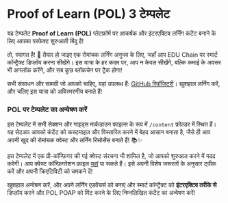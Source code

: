 # Proof of Learn (POL) 3 टेम्पलेट

यह टेम्पलेट **Proof of Learn (POL)** प्लेटफ़ॉर्म पर आकर्षक और इंटरएक्टिव लर्निंग कंटेंट बनाने के लिए आपका परफेक्ट शुरुआती बिंदु है!

तो, स्वागत है! 👋 तैयार हो जाइए एक रोमांचक लर्निंग अनुभव के लिए, जहाँ आप EDU Chain पर स्मार्ट कॉन्ट्रैक्ट डिप्लॉय करना सीखेंगे। इस यात्रा के हर कदम पर, आप न केवल सीखेंगे, बल्कि कमाई के अवसर भी अनलॉक करेंगे, और सब कुछ ब्लॉकचेन पर ट्रैक होगा!

सभी संसाधन और सामग्री जो आपको चाहिए, यहां उपलब्ध हैं: [GitHub रिपॉजिटरी](https://github.com/PoLearn/pol-template)। खुशहाल लर्निंग करें, और चलिए इस यात्रा को अविस्मरणीय बनाते हैं!

### POL पर टेम्पलेट का अन्वेषण करें

इस टेम्पलेट में सभी सेक्शन और गाइड्स मार्कडाउन फाइल्स के रूप में `/content` फ़ोल्डर में स्थित हैं। यह सेटअप आपको कंटेंट को कस्टमाइज़ और विस्तारित करने में बेहद आसान बनाता है, जैसे ही आप अपनी खुद की रोमांचक क्वेस्ट और लर्निंग रिसोर्सेस बनाते हैं! 📚✨

इस टेम्पलेट में एक प्री-कॉन्फ़िगर की गई क्वेस्ट संरचना भी शामिल है, जो आपको शुरुआत करने में मदद करेगी। आप क्वेस्ट कॉन्फ़िगरेशन फ़ाइल [यहां](https://github.com/5208980/pol-template/blob/master/quest.config.json) पा सकते हैं। इसे अपनी विशेष जरूरतों के अनुसार ट्वीक करें और अपनी क्रिएटिविटी को चमकने दें!

खुशहाल अन्वेषण करें, और अपने लर्निंग एडवेंचर्स को बनाएं और स्मार्ट कॉन्ट्रैक्ट को **इंटरएक्टिव तरीके से** डिप्लॉय करने और POL POAP को मिंट करने के लिए निम्नलिखित कंटेंट का अन्वेषण करें!